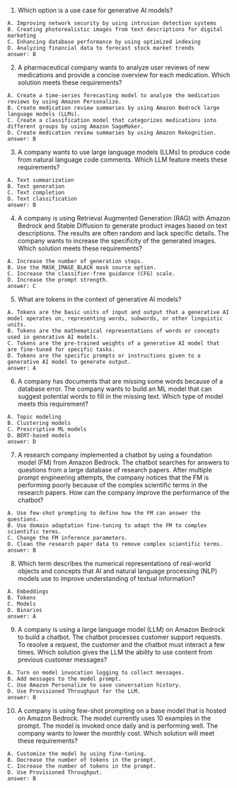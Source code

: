1. Which option is a use case for generative AI models?

```
A. Improving network security by using intrusion detection systems
B. Creating photorealistic images from text descriptions for digital marketing
C. Enhancing database performance by using optimized indexing
D. Analyzing financial data to forecast stock market trends
answer: B
```

2. A pharmaceutical company wants to analyze user reviews of new medications and provide a concise overview for each medication. Which solution meets these requirements?

```
A. Create a time-series forecasting model to analyze the medication reviews by using Amazon Personalize.
B. Create medication review summaries by using Amazon Bedrock large language models (LLMs).
C. Create a classification model that categorizes medications into different groups by using Amazon SageMaker.
D. Create medication review summaries by using Amazon Rekognition.
answer: B
```

3. A company wants to use large language models (LLMs) to produce code from natural language code comments. Which LLM feature meets these requirements?

```
A. Text summarization
B. Text generation
C. Text completion
D. Text classification
answer: B
```

4. A company is using Retrieval Augmented Generation (RAG) with Amazon Bedrock and Stable Diffusion to generate product images based on text descriptions. The results are often random and lack specific details. The company wants to increase the specificity of the generated images. Which solution meets these requirements?

```
A. Increase the number of generation steps.
B. Use the MASK_IMAGE_BLACK mask source option.
C. Increase the classifier-free guidance (CFG) scale.
D. Increase the prompt strength.
answer: C
```

5. What are tokens in the context of generative AI models?

```
A. Tokens are the basic units of input and output that a generative AI model operates on, representing words, subwords, or other linguistic units.
B. Tokens are the mathematical representations of words or concepts used in generative AI models.
C. Tokens are the pre-trained weights of a generative AI model that are fine-tuned for specific tasks.
D. Tokens are the specific prompts or instructions given to a generative AI model to generate output.
answer: A
```

6. A company has documents that are missing some words because of a database error. The company wants to build an ML model that can suggest potential words to fill in the missing text. Which type of model meets this requirement?

```
A. Topic modeling
B. Clustering models
C. Prescriptive ML models
D. BERT-based models
answer: D
```

7. A research company implemented a chatbot by using a foundation model (FM) from Amazon Bedrock. The chatbot searches for answers to questions from a large database of research papers. After multiple prompt engineering attempts, the company notices that the FM is performing poorly because of the complex scientific terms in the research papers. How can the company improve the performance of the chatbot?

```
A. Use few-shot prompting to define how the FM can answer the questions.
B. Use domain adaptation fine-tuning to adapt the FM to complex scientific terms.
C. Change the FM inference parameters.
D. Clean the research paper data to remove complex scientific terms.
answer: B
```

8. Which term describes the numerical representations of real-world objects and concepts that AI and natural language processing (NLP) models use to improve understanding of textual information?

```
A. Embeddings
B. Tokens
C. Models
D. Binaries
answer: A
```

9. A company is using a large language model (LLM) on Amazon Bedrock to build a chatbot. The chatbot processes customer support requests. To resolve a request, the customer and the chatbot must interact a few times. Which solution gives the LLM the ability to use content from previous customer messages?

```
A. Turn on model invocation logging to collect messages.
B. Add messages to the model prompt.
C. Use Amazon Personalize to save conversation history.
D. Use Provisioned Throughput for the LLM.
answer: B
```

10. A company is using few-shot prompting on a base model that is hosted on Amazon Bedrock. The model currently uses 10 examples in the prompt. The model is invoked once daily and is performing well. The company wants to lower the monthly cost. Which solution will meet these requirements?

```
A. Customize the model by using fine-tuning.
B. Decrease the number of tokens in the prompt.
C. Increase the number of tokens in the prompt.
D. Use Provisioned Throughput.
answer: B
```
